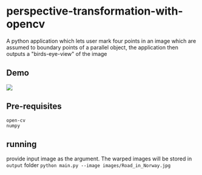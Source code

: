 # perspective-transformation-with-opencv
A python application which lets user mark four points in an image which are assumed to boundary points of a parallel object, the application then outputs a "birds-eye-view" of the image
## Demo
![](https://github.com/wingedrasengan927/perspective-transformation-with-opencv/images/demo.gif)
## Pre-requisites
```
open-cv
numpy
```
## running
provide input image as the argument. The warped images will be stored in `output` folder
`python main.py --image images/Road_in_Norway.jpg`
